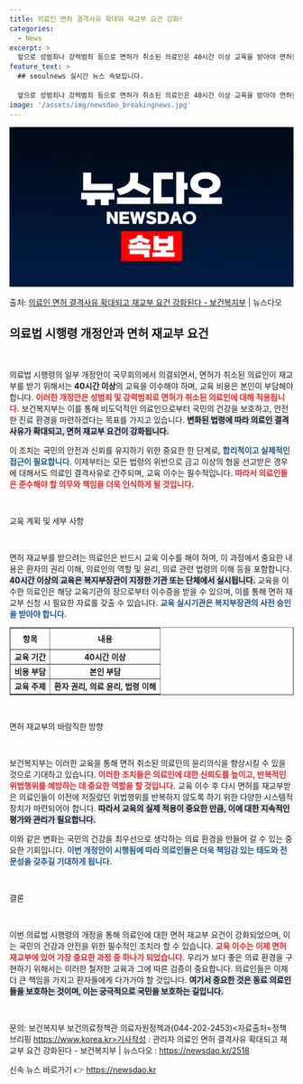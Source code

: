```yaml
---
title: 의료인 면허 결격사유 확대와 재교부 요건 강화!
categories:
  - News
excerpt: >
  앞으로 성범죄나 강력범죄 등으로 면허가 취소된 의료인은 40시간 이상 교육을 받아야 면허를 재교부 받을 수 …
feature_text: >
  ## seoulnews 실시간 뉴스 속보입니다.

  앞으로 성범죄나 강력범죄 등으로 면허가 취소된 의료인은 40시간 이상 교육을 받아야 면허를 재교부 받을 수 …
image: '/assets/img/newsdao_breakingnews.jpg'
---
```


![뉴스다오 속보](/assets/img/newsdao_breakingnews.jpg)

<p>출처: <a href="https://newsdao.kr/2518" rel="dofollow">의료인 면허 결격사유 확대되고 재교부 요건 강화된다  - 보건복지부</a> | 뉴스다오</p>

<h2 data-ke-size="size26">의료법 시행령 개정안과 면허 재교부 요건</h2>

<p data-ke-size="size16">&nbsp;</p>

의료법 시행령의 일부 개정안이 국무회의에서 의결되면서, 면허가 취소된 의료인이 재교부를 받기 위해서는 **40시간 이상**의 교육을 이수해야 하며, 교육 비용은 본인이 부담해야 합니다. <b><span style="color: #ee2323;">이러한 개정안은 성범죄 및 강력범죄로 면허가 취소된 의료인에 대해 적용됩니다.</span></b> 보건복지부는 이를 통해 비도덕적인 의료인으로부터 국민의 건강을 보호하고, 안전한 진료 환경을 마련하겠다는 목표를 가지고 있습니다. <b><span style="background-color: #21538527;">변화된 법령에 따라 의료인 결격사유가 확대되고, 면허 재교부 요건이 강화됩니다.</span></b> 

이 조치는 국민의 안전과 신뢰를 유지하기 위한 중요한 한 단계로, <b><span style="color: #1a5490;">합리적이고 실제적인 접근이 필요합니다.</span></b> 이제부터는 모든 법령의 위반으로 금고 이상의 형을 선고받은 경우에 대해서도 의료인 결격사유로 간주되며, 교육 이수는 필수적입니다. <b><span style="color: #ee2323;">따라서 의료인들은 준수해야 할 의무와 책임을 더욱 인식하게 될 것입니다.</span></b> 

<p data-ke-size="size16">&nbsp;</p>

교육 계획 및 세부 사항

<p data-ke-size="size16">&nbsp;</p>

면허 재교부를 받으려는 의료인은 반드시 교육 이수를 해야 하며, 이 과정에서 중요한 내용은 환자의 권리 이해, 의료인의 역할 및 윤리, 의료 관련 법령의 이해 등을 포함합니다. <b><span style="background-color: #21538527;">40시간 이상의 교육은 복지부장관이 지정한 기관 또는 단체에서 실시됩니다.</span></b> 교육을 이수한 의료인은 해당 교육기관의 장으로부터 이수증을 받을 수 있으며, 이를 통해 면허 재교부 신청 시 필요한 자료를 갖출 수 있습니다. <b><span style="color: #1a5490;">교육 실시기관은 복지부장관의 사전 승인을 받아야 합니다.</span></b>

<table style="width: 100%; border-collapse: collapse;" border="1">
    <thead>
        <tr>
            <th style="text-align: center; height: 30px;"><b>항목</b></th>
            <th style="text-align: center; height: 30px;"><b>내용</b></th>
        </tr>
    </thead>
    <tbody>
        <tr>
            <td style="text-align: center; height: 17px;"><b>교육 기간</b></td>
            <td style="text-align: center; height: 17px;"><b>40시간 이상</b></td>
        </tr>
        <tr>
            <td style="text-align: center; height: 17px;"><b>비용 부담</b></td>
            <td style="text-align: center; height: 17px;"><b>본인 부담</b></td>
        </tr>
        <tr>
            <td style="text-align: center; height: 17px;"><b>교육 주제</b></td>
            <td style="text-align: center; height: 17px;"><b>환자 권리, 의료 윤리, 법령 이해</b></td>
        </tr>
    </tbody>
</table>

<p data-ke-size="size16">&nbsp;</p>

면허 재교부의 바람직한 방향

<p data-ke-size="size16">&nbsp;</p>

보건복지부는 이러한 교육을 통해 면허 취소된 의료인의 윤리의식을 향상시킬 수 있을 것으로 기대하고 있습니다. <b><span style="color: #ee2323;">이러한 조치들은 의료인에 대한 신뢰도를 높이고, 반복적인 위법행위를 예방하는 데 중요한 역할을 할 것입니다.</span></b> 교육 이수 후 다시 면허를 재교부받은 의료인들이 이전에 저질렀던 위법행위를 반복하지 않도록 하기 위한 다양한 시스템적 장치가 마련되어야 합니다. <b><span style="background-color: #21538527;">따라서 교육의 실제 적용이 중요한 만큼, 이에 대한 지속적인 평가와 관리가 필요합니다.</span></b> 

이와 같은 변화는 국민의 건강을 최우선으로 생각하는 의료 환경을 만들어 갈 수 있는 중요한 기회입니다. <b><span style="color: #1a5490;">이번 개정안이 시행됨에 따라 의료인들은 더욱 책임감 있는 태도와 전문성을 갖추길 기대하게 됩니다.</span></b>

<p data-ke-size="size16">&nbsp;</p>

결론

<p data-ke-size="size16">&nbsp;</p>

이번 의료법 시행령의 개정을 통해 의료인에 대한 면허 재교부 요건이 강화되었으며, 이는 국민의 건강과 안전을 위한 필수적인 조치라 할 수 있습니다. <b><span style="color: #ee2323;">교육 이수는 이제 면허 재교부에 있어 가장 중요한 과정 중 하나가 되었습니다.</span></b> 우리가 보다 좋은 의료 환경을 구현하기 위해서는 이러한 철저한 교육과 그에 따른 검증이 중요합니다. 의료인들은 이제 더 큰 책임을 가지고 환자들에게 다가가야 할 것입니다. <b><span style="background-color: #21538527;">여기서 중요한 것은 동료 의료인들을 보호하는 것이며, 이는 궁극적으로 국민을 보호하는 길입니다.</span></b> 

<p data-ke-size="size16">&nbsp;</p>

문의: 보건복지부 보건의료정책관 의료자원정책과(044-202-2453)<자료출처=정책브리핑 https://www.korea.kr>기사작성 : 관리자  의료인 면허 결격사유 확대되고 재교부 요건 강화된다  - 보건복지부 | 뉴스다오  : <a href="https://newsdao.kr/2518">https://newsdao.kr/2518</a> 

신속 뉴스 바로가기 👉 <a href="https://newsdao.kr" rel="dofollow">https://newsdao.kr</a>


